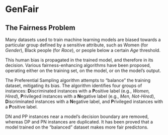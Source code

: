 # GenFair

## The Fairness Problem
Many datasets used to train machine learning models are biased towards a particular group defined by a sensitive attribute, such as Women (for _Gender_), Black people (for _Race_), or people below a certain _Age_ threshold. 

This human bias is propagated in the trained model, and therefore in its decision. Various fairness-enhancing algorithms have been proposed, operating either on the training set, on the model, or on the model’s output.

The Preferential Sampling algorithm attempts to “balance” the training dataset, mitigating its bias. The algorithm identifies four groups of instances: **D**iscriminated instances with a **P**ositive label (e.g., _Women, Hired_), **P**rivileged instances with a **N**egative label (e.g., _Men, Not-Hired_), **D**iscriminated instances with a **N**egative label, and **P**rivileged instances with a **P**ositive label.

DN and PP instances near a model’s decision boundary are removed, whereas DP and PN instances are duplicated. It has been proved that a model trained on the “balanced” dataset makes more fair predictons.
